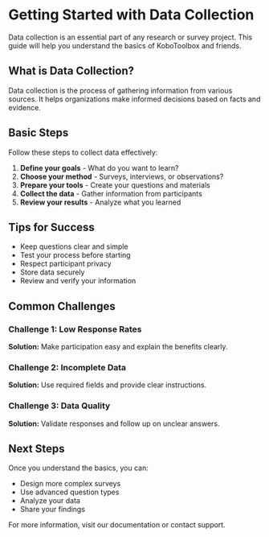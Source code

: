 # Getting Started with Data Collection

Data collection is an essential part of any research or survey project. This guide will help you understand the basics of KoboToolbox and friends.

## What is Data Collection?

Data collection is the process of gathering information from various sources. It helps organizations make informed decisions based on facts and evidence.

## Basic Steps

Follow these steps to collect data effectively:

1. **Define your goals** - What do you want to learn?
2. **Choose your method** - Surveys, interviews, or observations?
3. **Prepare your tools** - Create your questions and materials
4. **Collect the data** - Gather information from participants
5. **Review your results** - Analyze what you learned

## Tips for Success

- Keep questions clear and simple
- Test your process before starting
- Respect participant privacy
- Store data securely
- Review and verify your information

## Common Challenges

### Challenge 1: Low Response Rates
**Solution:** Make participation easy and explain the benefits clearly.

### Challenge 2: Incomplete Data
**Solution:** Use required fields and provide clear instructions.

### Challenge 3: Data Quality
**Solution:** Validate responses and follow up on unclear answers.

## Next Steps

Once you understand the basics, you can:
- Design more complex surveys
- Use advanced question types
- Analyze your data
- Share your findings

For more information, visit our documentation or contact support.
